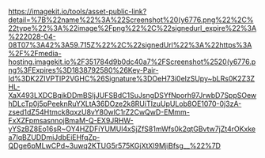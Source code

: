 https://imagekit.io/tools/asset-public-link?detail=%7B%22name%22%3A%22Screenshot%20(y6776.png%22%2C%22type%22%3A%22image%2Fpng%22%2C%22signedurl_expire%22%3A%222028-04-08T07%3A42%3A59.715Z%22%2C%22signedUrl%22%3A%22https%3A%2F%2Fmedia-hosting.imagekit.io%2F351784d9b0dc40a7%2FScreenshot%2520(y6776.png%3FExpires%3D1838792580%26Key-Pair-Id%3DK2ZIVPTIP2VGHC%26Signature%3DOeH73i0elzSUpy~bLRs0K2Z3ZHL-XaX493LXDCBqjkDDmBSIjJUFSBdC1SuJsngDSYfNporh97JrwbD7SppSOewhDLcTp0j5pPeeknRuYXLtA36DOze2k8RUiTIzuUpULob8OE1070-0j3zA-zsed1dZ54Htmck8qxzU8vY80wlC1rZ2CwQwD-EMmm-FxXZFpmsasnnojBmaM-Q-EX9JRHW-yYSzBZ8Eo16sR~OY4HZDFiYUMUl4xSjZfS81mWfs0k2qtGBvtw7jZt4rOKxkea7IqBZUDDmiJdbEiEHfqZp-QDge6pMLwCPd~3uwq2KTUG5r575KGjXtXl9MjiBfsg__%22%7D
